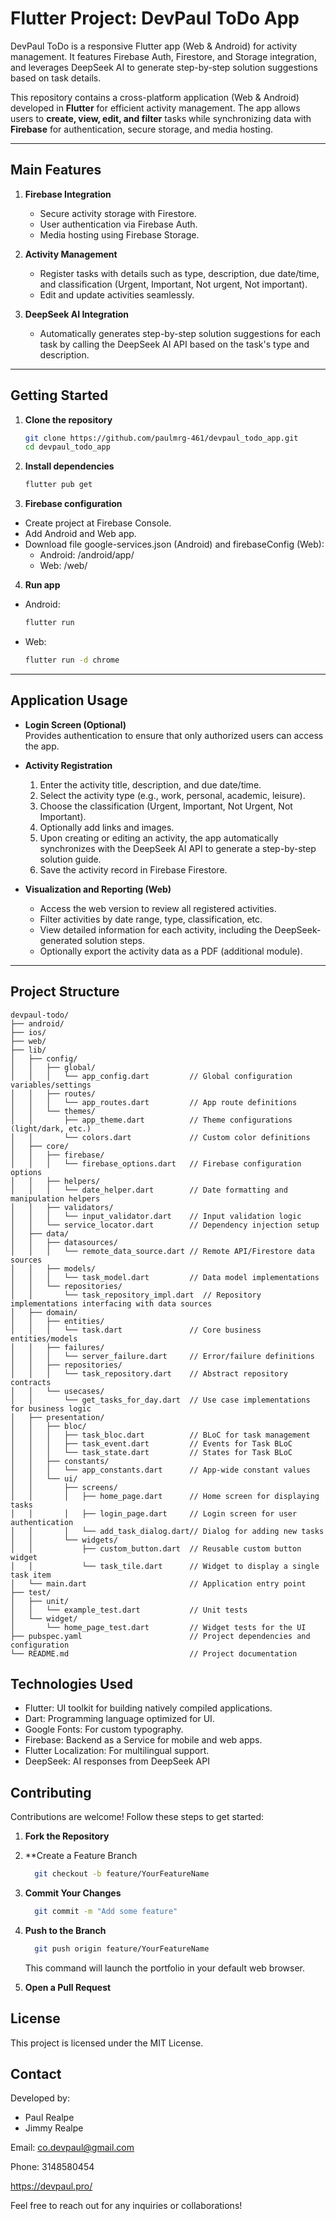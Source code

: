 # Flutter Project: DevPaul ToDo App

DevPaul ToDo is a responsive Flutter app (Web & Android) for activity management. It features Firebase Auth, Firestore, and Storage integration, and leverages DeepSeek AI to generate step-by-step solution suggestions based on task details.

This repository contains a cross-platform application (Web & Android) developed in **Flutter** for efficient activity management. The app allows users to **create, view, edit, and filter** tasks while synchronizing data with **Firebase** for authentication, secure storage, and media hosting.

---

## Main Features

1. **Firebase Integration**  
   - Secure activity storage with Firestore.  
   - User authentication via Firebase Auth.  
   - Media hosting using Firebase Storage.

2. **Activity Management**  
   - Register tasks with details such as type, description, due date/time, and classification (Urgent, Important, Not urgent, Not important).  
   - Edit and update activities seamlessly.

3. **DeepSeek AI Integration**  
   - Automatically generates step-by-step solution suggestions for each task by calling the DeepSeek AI API based on the task's type and description.

---

## Getting Started

1. **Clone the repository**  

   ```bash
   git clone https://github.com/paulmrg-461/devpaul_todo_app.git
   cd devpaul_todo_app
   ```

2. **Install dependencies**

   ```bash
   flutter pub get
   ```

3. **Firebase configuration**
- Create project at Firebase Console.
- Add Android and Web app.
- Download file google-services.json (Android) and firebaseConfig (Web):
  - Android: /android/app/
  - Web: /web/

4. **Run app**
- Android:
   ```bash
   flutter run
   ```
- Web:
   ```bash
   flutter run -d chrome
   ```

---
## Application Usage

- **Login Screen (Optional)**  
  Provides authentication to ensure that only authorized users can access the app.

- **Activity Registration**  
  1. Enter the activity title, description, and due date/time.  
  2. Select the activity type (e.g., work, personal, academic, leisure).  
  3. Choose the classification (Urgent, Important, Not Urgent, Not Important).  
  4. Optionally add links and images.  
  5. Upon creating or editing an activity, the app automatically synchronizes with the DeepSeek AI API to generate a step-by-step solution guide.  
  6. Save the activity record in Firebase Firestore.

- **Visualization and Reporting (Web)**  
  - Access the web version to review all registered activities.  
  - Filter activities by date range, type, classification, etc.  
  - View detailed information for each activity, including the DeepSeek-generated solution steps.  
  - Optionally export the activity data as a PDF (additional module).
---

## Project Structure

```plaintext
devpaul-todo/
├── android/
├── ios/
├── web/
├── lib/
│   ├── config/
│   │   ├── global/
│   │   │   └── app_config.dart         // Global configuration variables/settings
│   │   ├── routes/
│   │   │   └── app_routes.dart         // App route definitions
│   │   └── themes/
│   │       ├── app_theme.dart          // Theme configurations (light/dark, etc.)
│   │       └── colors.dart             // Custom color definitions
│   ├── core/
│   │   ├── firebase/
│   │   │   └── firebase_options.dart   // Firebase configuration options
│   │   ├── helpers/
│   │   │   └── date_helper.dart        // Date formatting and manipulation helpers
│   │   ├── validators/
│   │   │   └── input_validator.dart    // Input validation logic
│   │   └── service_locator.dart        // Dependency injection setup
│   ├── data/
│   │   ├── datasources/
│   │   │   └── remote_data_source.dart // Remote API/Firestore data sources
│   │   ├── models/
│   │   │   └── task_model.dart         // Data model implementations
│   │   └── repositories/
│   │       └── task_repository_impl.dart  // Repository implementations interfacing with data sources
│   ├── domain/
│   │   ├── entities/
│   │   │   └── task.dart               // Core business entities/models
│   │   ├── failures/
│   │   │   └── server_failure.dart     // Error/failure definitions
│   │   ├── repositories/
│   │   │   └── task_repository.dart    // Abstract repository contracts
│   │   └── usecases/
│   │       └── get_tasks_for_day.dart  // Use case implementations for business logic
│   ├── presentation/
│   │   ├── bloc/
│   │   │   ├── task_bloc.dart          // BLoC for task management
│   │   │   ├── task_event.dart         // Events for Task BLoC
│   │   │   └── task_state.dart         // States for Task BLoC
│   │   ├── constants/
│   │   │   └── app_constants.dart      // App-wide constant values
│   │   └── ui/
│   │       ├── screens/
│   │       │   ├── home_page.dart      // Home screen for displaying tasks
│   │       │   ├── login_page.dart     // Login screen for user authentication
│   │       │   └── add_task_dialog.dart// Dialog for adding new tasks
│   │       └── widgets/
│   │           ├── custom_button.dart  // Reusable custom button widget
│   │           └── task_tile.dart      // Widget to display a single task item
│   └── main.dart                       // Application entry point
├── test/
│   ├── unit/
│   │   └── example_test.dart           // Unit tests
│   └── widget/
│       └── home_page_test.dart         // Widget tests for the UI
├── pubspec.yaml                        // Project dependencies and configuration
└── README.md                           // Project documentation
```

## Technologies Used
- Flutter: UI toolkit for building natively compiled applications.
- Dart: Programming language optimized for UI.
- Google Fonts: For custom typography.
- Firebase: Backend as a Service for mobile and web apps.
- Flutter Localization: For multilingual support.
- DeepSeek: AI responses from DeepSeek API

## Contributing
Contributions are welcome! Follow these steps to get started:

1. **Fork the Repository**

2. **Create a Feature Branch

   ```bash
     git checkout -b feature/YourFeatureName
   ```
3. **Commit Your Changes**

   ```bash
     git commit -m "Add some feature"
   ```
4. **Push to the Branch**

   ```bash
     git push origin feature/YourFeatureName
   ```
   This command will launch the portfolio in your default web browser.
5. **Open a Pull Request**

## License
This project is licensed under the MIT License.

## Contact
Developed by:
- Paul Realpe
- Jimmy Realpe

Email: co.devpaul@gmail.com

Phone: 3148580454

<a  href="https://devpaul.pro">https://devpaul.pro/</a>

Feel free to reach out for any inquiries or collaborations!